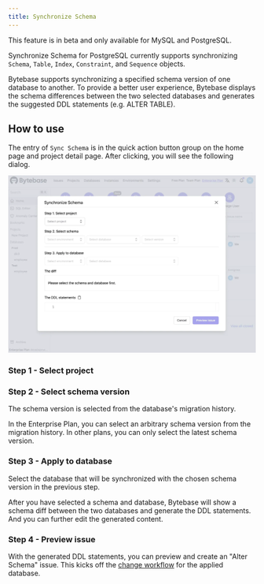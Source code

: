 ```yaml
---
title: Synchronize Schema
---
```


<hint-block type="warning">

This feature is in beta and only available for MySQL and PostgreSQL.

Synchronize Schema for PostgreSQL currently supports synchronizing `Schema`, `Table`, `Index`, `Constraint`, and `Sequence` objects.

</hint-block>

Bytebase supports synchronizing a specified schema version of one database to another. To provide a better user experience, Bytebase displays the schema differences between the two selected databases and generates the suggested DDL statements (e.g. ALTER TABLE).

## How to use

The entry of `Sync Schema` is in the quick action button group on the home page and project detail page. After clicking, you will see the following dialog.

![sync-schema-dialog](/static/docs/change-database/synchronize-schema/sync-schema-dialog.webp)

### Step 1 - Select project

### Step 2 - Select schema version

The schema version is selected from the database's migration history.

<hint-block type="info">

In the Enterprise Plan, you can select an arbitrary schema version from the migration history. In other plans, you can only select the latest schema version.

</hint-block>

### Step 3 - Apply to database

Select the database that will be synchronized with the chosen schema version in the previous step.

After you have selected a schema and database, Bytebase will show a schema diff between the two databases and generate the DDL statements. And you can further edit the generated content.

### Step 4 - Preview issue

With the generated DDL statements, you can preview and create an "Alter Schema" issue. This kicks off the [change workflow](/docs/change-database/change-workflow) for the applied database.
